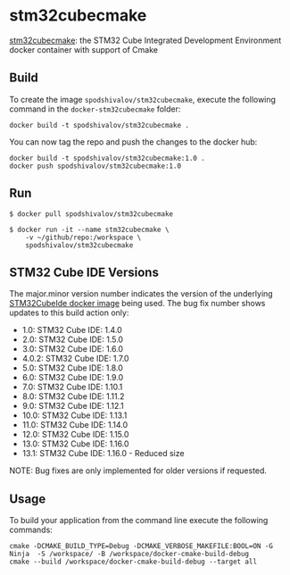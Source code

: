# stm32cubecmake

[stm32cubecmake](https://github.com/xanderhendriks/docker-stm32cubeide): the STM32 Cube Integrated Development
Environment docker container with support of Cmake

## Build

To create the image `spodshivalov/stm32cubecmake`, execute the following command in the
`docker-stm32cubecmake` folder:

    docker build -t spodshivalov/stm32cubecmake .

You can now tag the repo and push the changes to the docker hub:

    docker build -t spodshivalov/stm32cubecmake:1.0 .
    docker push spodshivalov/stm32cubecmake:1.0

## Run

    $ docker pull spodshivalov/stm32cubecmake

    $ docker run -it --name stm32cubecmake \
        -v ~/github/repo:/workspace \
        spodshivalov/stm32cubecmake

## STM32 Cube IDE Versions

The major.minor version number indicates the version of the underlying [STM32CubeIde docker image](https://hub.docker.com/repository/docker/xanderhendriks/stm32cubeide) being used. The bug fix number shows updates to this build action only:
- 1.0: STM32 Cube IDE: 1.4.0
- 2.0: STM32 Cube IDE: 1.5.0
- 3.0: STM32 Cube IDE: 1.6.0
- 4.0.2: STM32 Cube IDE: 1.7.0
- 5.0: STM32 Cube IDE: 1.8.0
- 6.0: STM32 Cube IDE: 1.9.0
- 7.0: STM32 Cube IDE: 1.10.1
- 8.0: STM32 Cube IDE: 1.11.2
- 9.0: STM32 Cube IDE: 1.12.1
- 10.0: STM32 Cube IDE: 1.13.1
- 11.0: STM32 Cube IDE: 1.14.0
- 12.0: STM32 Cube IDE: 1.15.0
- 13.0: STM32 Cube IDE: 1.16.0
- 13.1: STM32 Cube IDE: 1.16.0 - Reduced size

NOTE: Bug fixes are only implemented for older versions if requested.

## Usage
To build your application from the command line execute the following commands:

    cmake -DCMAKE_BUILD_TYPE=Debug -DCMAKE_VERBOSE_MAKEFILE:BOOL=ON -G Ninja  -S /workspace/ -B /workspace/docker-cmake-build-debug
    cmake --build /workspace/docker-cmake-build-debug --target all
